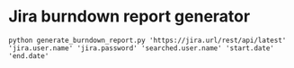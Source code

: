 # Jira burndown report generator

```
python generate_burndown_report.py 'https://jira.url/rest/api/latest' 'jira.user.name' 'jira.password' 'searched.user.name' 'start.date' 'end.date'
```
